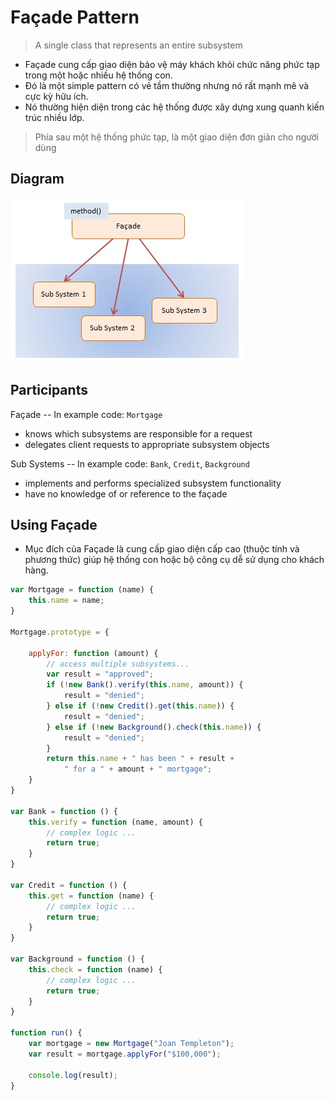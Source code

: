 # Façade Pattern

> A single class that represents an entire subsystem

- Façade cung cấp giao diện bảo vệ máy khách khỏi chức năng phức tạp trong một hoặc nhiều hệ thống con. 
- Đó là một simple pattern có vẻ tầm thường nhưng nó rất mạnh mẽ và cực kỳ hữu ích. 
- Nó thường hiện diện trong các hệ thống được xây dựng xung quanh kiến ​​trúc nhiều lớp.

> Phía sau một hệ thống phức tạp, là một giao diện đơn giản cho người dùng

## Diagram

![javascript-facade.jpg](javascript-facade.jpg)

## Participants

Façade -- In example code: `Mortgage`
- knows which subsystems are responsible for a request
- delegates client requests to appropriate subsystem objects

Sub Systems -- In example code: `Bank`, `Credit`, `Background`
- implements and performs specialized subsystem functionality
- have no knowledge of or reference to the façade

## Using Façade

- Mục đích của Façade là cung cấp giao diện cấp cao (thuộc tính và phương thức) giúp hệ thống con hoặc bộ công cụ dễ sử dụng cho khách hàng.

```js
var Mortgage = function (name) {
    this.name = name;
}

Mortgage.prototype = {

    applyFor: function (amount) {
        // access multiple subsystems...
        var result = "approved";
        if (!new Bank().verify(this.name, amount)) {
            result = "denied";
        } else if (!new Credit().get(this.name)) {
            result = "denied";
        } else if (!new Background().check(this.name)) {
            result = "denied";
        }
        return this.name + " has been " + result +
            " for a " + amount + " mortgage";
    }
}

var Bank = function () {
    this.verify = function (name, amount) {
        // complex logic ...
        return true;
    }
}

var Credit = function () {
    this.get = function (name) {
        // complex logic ...
        return true;
    }
}

var Background = function () {
    this.check = function (name) {
        // complex logic ...
        return true;
    }
}

function run() {
    var mortgage = new Mortgage("Joan Templeton");
    var result = mortgage.applyFor("$100,000");

    console.log(result);
}
```